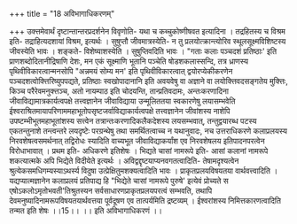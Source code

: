 +++
title = "18 अविभागाधिकरणम्"

+++
उक्त्तमेवार्थं दृष्टान्तान्तरप्रदर्शनेन विवृणोति- यथा च कब्चुकोष्णीषवत इत्यादिना । तद्रहितस्य च विश्रम इति- तद्राहित्यदशायां विश्रम, इत्यर्थः । सुषुप्तौ जीवमात्रस्येति- न तु प्रलयोत्क्रान्त्योरिव स्थूलसूक्ष्मविशिष्टस्य जीवस्येति भावः । शङ्कते- विशेष्याशस्येति । सुषुप्तिवदिति भावः । "गताः कलाः पञ्चदशं प्रतिष्ठाः' इति प्राणशब्दोदितानीद्रिषाणि देशः, मन एकं सूक्ष्माणि भूतानि पञ्चेति षोडशकलास्सन्दि, तत्र ध्राणस्य पृथिवीविकारत्वान्मनसोपि "अन्नमयं सोम्य मन' इति पृथिवीविकारत्वात् द्वयोरप्येकीकरणेन पञ्चदशत्वोक्त्तिरिष्युपपद्यते, प्रतिष्ठाः स्वखोपादानानि इति अवयवेषु वा अज्ञाने वा लयोक्त्तिवदसङ्गतेय मुक्त्तिः, किञ्च परैरेवमनुक्त्तञ्च, अतो नायम्पाठ इति चोदयन्ति, तान्प्रतिवदामः, अन्तःकरणादिना जीवाविद्यामात्रकार्यत्वपक्षे तत्त्वज्ञानेन जीवाविद्याया उन्मूलिततया स्वकारणेषु लयासम्भवेति ईश्वराश्रितमायापरिणाममहाभूतोपसृष्टजर्वाविद्याकार्यत्वपक्षे तत्त्वज्ञानेन जीवांशस्य नाशेपि उपष्टम्भीभूतमहाभूतांशस्य सत्त्वेन तत्रान्तःकरणादिकलैकदेशस्य लयसम्भवात्, तन्तुद्वयारब्ध पटस्य एकतन्तुनाशे तन्त्वन्तरे लयदृष्टेः परग्रन्थेषु तथा समर्थितत्वाच्च न यथानुवादः, नच उत्तराधिकरणे कलाप्रलयस्य निरवशेषत्वसमर्थनात् तद्विरोधः स्यादिति वाच्यभूत जीवाविद्याकर्यांश एव निरवशेषलय इतिपादनपरत्वेन विरोधाभावात् । प्रथम इति- अधिकरणे इतिशेषः । भिद्यते चासां नामरूपे इति- आसां कलानां नामरूपे शकत्यात्मके अपि भिद्येते विदीयेते इत्यर्थः । अविद्वद्दृष्टयाप्यनवगतत्वादिति- तेषामदृश्यत्वेन श्रुत्येकसमधिगम्यस्याऽथर्स्य विदुषा उत्प्रेक्षितुमशक्यत्वादिति भावः । प्राकृतप्रलयविषयतया वार्थवत्त्वादिति । यद्यप्यात्मज्ञानेन कलाप्रलयं प्रतिपाद्य हि "भिद्येते चासां नामरूपे पुरुषे' इत्येवं प्रोच्यते स एषोऽकलोऽमृतोभवती'तिश्रुतस्यन सर्वसाधारणप्राकृतप्रलयपरत्वं सम्भवति, तथापि देवमनुष्यादिनामरूपविषयतयार्थवत्तया पूर्वदूषण एव तात्पर्यमिति द्रष्टव्यम् । ईश्वरांशस्य निमित्तकारणत्वादिति तन्मत इति शेषः ।।15।। ।। इति अविभागाधिकरणं ।।